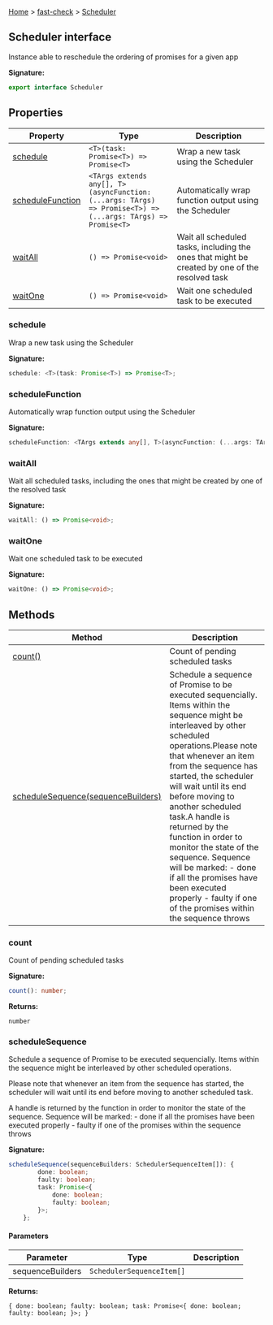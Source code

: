 [Home](/) &gt; [fast-check](../fast-check.md) &gt; [Scheduler](Scheduler.md)

## Scheduler interface

Instance able to reschedule the ordering of promises for a given app

<b>Signature:</b>

```typescript
export interface Scheduler 
```

## Properties

|  Property | Type | Description |
|  --- | --- | --- |
|  [schedule](Scheduler.md#schedule) | <code>&lt;T&gt;(task: Promise&lt;T&gt;) =&gt; Promise&lt;T&gt;</code> | Wrap a new task using the Scheduler |
|  [scheduleFunction](Scheduler.md#schedulefunction) | <code>&lt;TArgs extends any[], T&gt;(asyncFunction: (...args: TArgs) =&gt; Promise&lt;T&gt;) =&gt; (...args: TArgs) =&gt; Promise&lt;T&gt;</code> | Automatically wrap function output using the Scheduler |
|  [waitAll](Scheduler.md#waitall) | <code>() =&gt; Promise&lt;void&gt;</code> | Wait all scheduled tasks, including the ones that might be created by one of the resolved task |
|  [waitOne](Scheduler.md#waitone) | <code>() =&gt; Promise&lt;void&gt;</code> | Wait one scheduled task to be executed |

### schedule

Wrap a new task using the Scheduler

<b>Signature:</b>

```typescript
schedule: <T>(task: Promise<T>) => Promise<T>;
```

### scheduleFunction

Automatically wrap function output using the Scheduler

<b>Signature:</b>

```typescript
scheduleFunction: <TArgs extends any[], T>(asyncFunction: (...args: TArgs) => Promise<T>) => (...args: TArgs) => Promise<T>;
```

### waitAll

Wait all scheduled tasks, including the ones that might be created by one of the resolved task

<b>Signature:</b>

```typescript
waitAll: () => Promise<void>;
```

### waitOne

Wait one scheduled task to be executed

<b>Signature:</b>

```typescript
waitOne: () => Promise<void>;
```

## Methods

|  Method | Description |
|  --- | --- |
|  [count()](Scheduler.md#count) | Count of pending scheduled tasks |
|  [scheduleSequence(sequenceBuilders)](Scheduler.md#schedulesequence) | Schedule a sequence of Promise to be executed sequencially. Items within the sequence might be interleaved by other scheduled operations.<!-- -->Please note that whenever an item from the sequence has started, the scheduler will wait until its end before moving to another scheduled task.<!-- -->A handle is returned by the function in order to monitor the state of the sequence. Sequence will be marked: - done if all the promises have been executed properly - faulty if one of the promises within the sequence throws |

### count

Count of pending scheduled tasks

<b>Signature:</b>

```typescript
count(): number;
```
<b>Returns:</b>

`number`

### scheduleSequence

Schedule a sequence of Promise to be executed sequencially. Items within the sequence might be interleaved by other scheduled operations.

Please note that whenever an item from the sequence has started, the scheduler will wait until its end before moving to another scheduled task.

A handle is returned by the function in order to monitor the state of the sequence. Sequence will be marked: - done if all the promises have been executed properly - faulty if one of the promises within the sequence throws

<b>Signature:</b>

```typescript
scheduleSequence(sequenceBuilders: SchedulerSequenceItem[]): {
        done: boolean;
        faulty: boolean;
        task: Promise<{
            done: boolean;
            faulty: boolean;
        }>;
    };
```

#### Parameters

|  Parameter | Type | Description |
|  --- | --- | --- |
|  sequenceBuilders | <code>SchedulerSequenceItem[]</code> |  |

<b>Returns:</b>

`{
        done: boolean;
        faulty: boolean;
        task: Promise<{
            done: boolean;
            faulty: boolean;
        }>;
    }`

